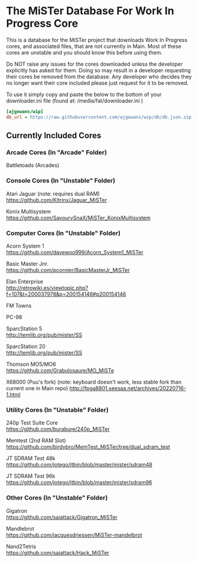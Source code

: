 # The MiSTer Database For Work In Progress Core 

This is a database for the MiSTer project that downloads Work In Progress cores, and associated files, that are not currently in Main.  Most of these cores are unstable and you should know this before using them.  

Do NOT raise any issues for the cores downloaded unless the developer explicitly has asked for them.  Doing so may result in a developer requesting their cores be removed from the database.  Any developer who decides they no longer want their core included please just request for it to be removed.  

To use it simply copy and paste the below to the bottom of your downloader.ini file (found at: /media/fat/downloader.ini )

```ini
[ajgowans/wip]
db_url = https://raw.githubusercontent.com/ajgowans/wip/db/db.json.zip
```



 ## Currently Included Cores


### Arcade Cores (In "Arcade" Folder)

Battletoads (Arcades)


### Console Cores (In "Unstable" Folder)

Atari Jaguar (note: requires dual RAM)<br>
https://github.com/Kitrinx/Jaguar_MiSTer

Konix Multisystem <br>
https://github.com/SavourySnaX/MiSTer_KonixMultisystem


### Computer Cores (In "Unstable" Folder)

Acorn System 1 <br>
https://github.com/davewoo999/Acorn_System1_MiSTer

Basic Master Jnr. <br>
https://github.com/pcornier/BasicMasterJr_MiSTer

Elan Enterprise <br>
http://retrowiki.es/viewtopic.php?f=107&t=200037978&p=200154146#p200154146

FM Towns 

PC-98 

SparcStation 5 <br>
http://temlib.org/pub/mister/SS

SparcStation 20 <br>
http://temlib.org/pub/mister/SS

Thomson MO5/MO6 <br>
https://github.com/Grabulosaure/MO_MiSTe

X68000 (Puu's fork) (note: keyboard doesn't work, less stable fork than current one in Main repo)
http://fpga8801.seesaa.net/archives/20220716-1.html

### Utility Cores (In "Unstable" Folder)

240p Test Suite Core <br>
https://github.com/burabure/240p_MiSTer

Memtest (2nd RAM Slot) <br>
https://github.com/birdybro/MemTest_MiSTer/tree/dual_sdram_test

JT SDRAM Test 48k <br>
https://github.com/jotego/jtbin/blob/master/mister/sdram48

JT SDRAM Test 96k <br>
https://github.com/jotego/jtbin/blob/master/mister/sdram96


### Other Cores (In "Unstable" Folder)

Gigatron <br>
https://github.com/sajattack/Gigatron_MiSTer

Mandlebrot <br>
https://github.com/jacquesdriessen/MiSTer-mandelbrot

Nand2Tetris <br>
https://github.com/sajattack/Hack_MiSTer

